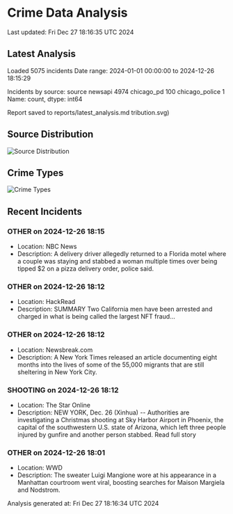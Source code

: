 # Crime Data Analysis
Last updated: Fri Dec 27 18:16:35 UTC 2024

## Latest Analysis

Loaded 5075 incidents
Date range: 2024-01-01 00:00:00 to 2024-12-26 18:15:29

Incidents by source:
source
newsapi           4974
chicago_pd         100
chicago_police       1
Name: count, dtype: int64

Report saved to reports/latest_analysis.md
tribution.svg)

## Source Distribution
![Source Distribution](images/source_distribution.svg)

## Crime Types
![Crime Types](images/crime_types.svg)

## Recent Incidents

### OTHER on 2024-12-26 18:15
- Location: NBC News
- Description: A delivery driver allegedly returned to a Florida motel where a couple was staying and stabbed a woman multiple times over being tipped $2 on a pizza delivery order, police said.


### OTHER on 2024-12-26 18:12
- Location: HackRead
- Description: SUMMARY Two California men have been arrested and charged in what is being called the largest NFT fraud…


### OTHER on 2024-12-26 18:12
- Location: Newsbreak.com
- Description: A New York Times released an article documenting eight months into the lives of some of the 55,000 migrants that are still sheltering in New York City.


### SHOOTING on 2024-12-26 18:12
- Location: The Star Online
- Description: NEW YORK, Dec. 26 (Xinhua) -- Authorities are investigating a Christmas shooting at Sky Harbor Airport in Phoenix, the capital of the southwestern U.S. state of Arizona, which left three people injured by gunfire and another person stabbed. Read full story


### OTHER on 2024-12-26 18:01
- Location: WWD
- Description: The sweater Luigi Mangione wore at his appearance in a Manhattan courtroom went viral, boosting searches for Maison Margiela and Nodstrom.

Analysis generated at: Fri Dec 27 18:16:34 UTC 2024

